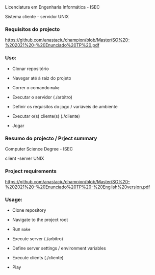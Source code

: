 Licenciatura em Engenharia Informática - ISEC

Sistema cliente - servidor UNIX

### Requisitos do projecto

https://github.com/anastaciu/champion/blob/Master/SO%20-%202021%20-%20Enunciado%20TP%20.pdf

### Uso:

- Clonar repositório

- Navegar até à raiz do projeto

- Correr o comando `make`

- Executar o servidor (./arbitro)

- Definir os requisitos do jogo / variáveis de ambiente

- Executar o(s) cliente(s) (./cliente)

- Jogar


### Resumo do projecto / Prject summary



Computer Science Degree - ISEC

client -server UNIX

### Project requirements

https://github.com/anastaciu/champion/blob/Master/SO%20-%202021%20-%20Enunciado%20TP%20-%20English%20version.pdf

### Usage:

- Clone repository

- Navigate to the project root

- Run `make`

- Execute server (./arbitro)

- Define server settings / environment variables

- Execute clients (./cliente)

- Play

